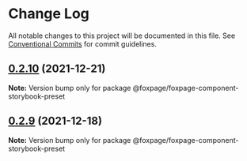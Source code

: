 # Change Log

All notable changes to this project will be documented in this file.
See [Conventional Commits](https://conventionalcommits.org) for commit guidelines.

## [0.2.10](https://github.com/foxfamily/foxpage-component-framework/compare/@foxpage/foxpage-component-storybook-preset@0.2.9...@foxpage/foxpage-component-storybook-preset@0.2.10) (2021-12-21)

**Note:** Version bump only for package @foxpage/foxpage-component-storybook-preset





## [0.2.9](https://github.com/foxfamily/foxpage-component-framework/compare/@foxpage/foxpage-component-storybook-preset@0.2.8...@foxpage/foxpage-component-storybook-preset@0.2.9) (2021-12-18)

**Note:** Version bump only for package @foxpage/foxpage-component-storybook-preset
